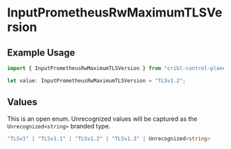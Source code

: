 # InputPrometheusRwMaximumTLSVersion

## Example Usage

```typescript
import { InputPrometheusRwMaximumTLSVersion } from "cribl-control-plane/models/operations";

let value: InputPrometheusRwMaximumTLSVersion = "TLSv1.2";
```

## Values

This is an open enum. Unrecognized values will be captured as the `Unrecognized<string>` branded type.

```typescript
"TLSv1" | "TLSv1.1" | "TLSv1.2" | "TLSv1.3" | Unrecognized<string>
```